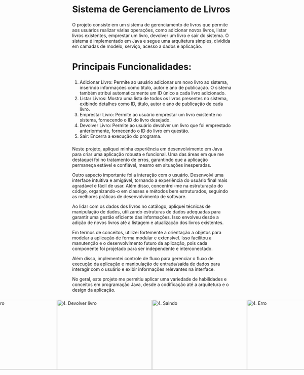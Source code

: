 # Sistema de Gerenciamento de Livros

### 
O projeto consiste em um sistema de gerenciamento de livros que permite aos usuários realizar várias operações, como adicionar novos livros, listar livros existentes, emprestar um livro, devolver um livro e sair do sistema. O sistema é implementado em Java e segue uma arquitetura simples, dividida em camadas de modelo, serviço, acesso a dados e aplicação.

# Principais Funcionalidades:
### 
1. Adicionar Livro: Permite ao usuário adicionar um novo livro ao sistema, inserindo informações como título, autor e ano de publicação. O sistema também atribui automaticamente um ID único a cada livro adicionado.
2. Listar Livros: Mostra uma lista de todos os livros presentes no sistema, exibindo detalhes como ID, título, autor e ano de publicação de cada livro.
3. Emprestar Livro: Permite ao usuário emprestar um livro existente no sistema, fornecendo o ID do livro desejado.
4. Devolver Livro: Permite ao usuário devolver um livro que foi emprestado anteriormente, fornecendo o ID do livro em questão.
5. Sair: Encerra a execução do programa.
###

Neste projeto, apliquei minha experiência em desenvolvimento em Java para criar uma aplicação robusta e funcional. Uma das áreas em que me destaquei foi no tratamento de erros, garantindo que a aplicação permaneça estável e confiável, mesmo em situações inesperadas.

Outro aspecto importante foi a interação com o usuário. Desenvolvi uma interface intuitiva e amigável, tornando a experiência do usuário final mais agradável e fácil de usar. Além disso, concentrei-me na estruturação do código, organizando-o em classes e métodos bem estruturados, seguindo as melhores práticas de desenvolvimento de software.

Ao lidar com os dados dos livros no catálogo, apliquei técnicas de manipulação de dados, utilizando estruturas de dados adequadas para garantir uma gestão eficiente das informações. Isso envolveu desde a adição de novos livros até a listagem e atualização dos livros existentes.

Em termos de conceitos, utilizei fortemente a orientação a objetos para modelar a aplicação de forma modular e extensível. Isso facilitou a manutenção e o desenvolvimento futuro da aplicação, pois cada componente foi projetado para ser independente e interconectado.

Além disso, implementei controle de fluxo para gerenciar o fluxo de execução da aplicação e manipulação de entrada/saída de dados para interagir com o usuário e exibir informações relevantes na interface.

No geral, este projeto me permitiu aplicar uma variedade de habilidades e conceitos em programação Java, desde a codificação até a arquitetura e o design da aplicação.

###

<div style="display: flex; align-items: center; justify-content: center;">
  <img src="https://github.com/gbprg/Biblioteca/assets/105727647/41850079-00b0-491a-98ee-60381ba0c441" style="width: 300px; height: 220px; object-fit: cover;" alt="Menu">
  <img src="https://github.com/gbprg/Biblioteca/assets/105727647/28b74c7d-0c40-415f-a74d-ea670ec21ff2" style="width: 300px; height: 220px; object-fit: cover;" alt="1. Adicionar livro">
  <img src="https://github.com/gbprg/Biblioteca/assets/105727647/1be2066b-b6d2-4715-b5d0-a468fdd14180" style="width: 300px; height: 220px; object-fit: cover;" alt="2. Listar livros">
  <img src="https://github.com/gbprg/Biblioteca/assets/105727647/e97a4aba-1dec-4ef5-bee1-ce3ac7351219" style="width: 300px; height: 220px; object-fit: cover;" alt="3. Emprestar livro">
  <img src="https://github.com/gbprg/Biblioteca/assets/105727647/fe28abcf-6ab8-4a69-be5b-aac6b2d4c266" style="width: 300px; height: 220px; object-fit: cover;" alt="4. Devolver livro">
  <img src="https://github.com/gbprg/Biblioteca/assets/105727647/8efa2551-7152-44db-bb92-efa372d6d63a" style="width: 300px; height: 220px; object-fit: cover;" alt="4. Saindo">
  <img src="https://github.com/gbprg/Biblioteca/assets/105727647/1f16d4f3-da55-4b9b-926f-201689f87513" style="width: 300px; height: 220px; object-fit: cover;" alt="4. Erro">
  <img src="https://github.com/gbprg/Biblioteca/assets/105727647/c7ced539-7bfc-43fc-b68a-aaa5e3c34b4e" style="width: 300px; height: 220px; object-fit: cover;" alt="4. Erro">
  <img src="https://github.com/gbprg/Biblioteca/assets/105727647/e8b8294a-5f48-40d9-abe6-caceab45aa04" style="width: 300px; height: 220px; object-fit: cover;" alt="4. Erro">
  <img src="https://github.com/gbprg/Biblioteca/assets/105727647/136b9886-edea-408f-8225-7183de23be2c" style="width: 300px; height: 220px; object-fit: cover;" alt="4. Erro">


</div>










